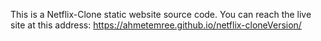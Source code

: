 This is a Netflix-Clone static website source code. You can reach the live site at this address:
https://ahmetemree.github.io/netflix-cloneVersion/
